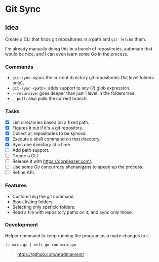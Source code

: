 # Git Sync

## Idea

Create a CLI that finds git repositories in a path and `git fetch`s them.

I'm already manually doing this in a bunch of repositories, automate that would be nice, and I can even learn some Go in the process.

### Commands

- `git-sync`: syncs the current directory git repositories (1st level folders only).
- `git-sync <path>`: adds support to any (?) glob expression.
- `--recursive`: goes deeper than just 1 level in the folders tree.
- `--pull`: also pulls the current branch.

### Tasks

- [x] List directories based on a fixed path.
- [x] Figures it out if it's a git repository.
- [x] Collect all repositories to be synced.
- [x] Execute a shell command on that directory.
- [x] Sync one directory at a time.
- [ ] Add path support.
- [ ] Create a CLI.
- [ ] Release it with https://goreleaser.com/.
- [ ] Use some Go concurrecy shenanigans to speed up the process.
- [ ] Refine API.

### Features

- Customizing the git command.
- Block listing folders.
- Selecting only speficic folders.
- Read a file with repository paths on it, and sync only those.

### Development

Helper command to keep running the program as a make changes to it.

```bash
ls main.go | entr go run main.go
```

> https://github.com/eradman/entr
